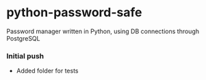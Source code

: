# python-password-safe
Password manager written in Python, using DB connections through PostgreSQL

### Initial push
- Added folder for tests